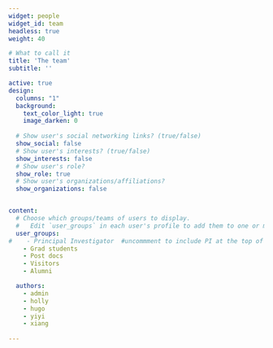 ```yaml
---
widget: people
widget_id: team
headless: true
weight: 40

# What to call it
title: 'The team'
subtitle: ''

active: true
design:
  columns: "1"
  background:
    text_color_light: true
    image_darken: 0
    
  # Show user's social networking links? (true/false)
  show_social: false
  # Show user's interests? (true/false)
  show_interests: false
  # Show user's role?
  show_role: true
  # Show user's organizations/affiliations?
  show_organizations: false


content:
  # Choose which groups/teams of users to display.
  #   Edit `user_groups` in each user's profile to add them to one or more of these groups.
  user_groups:
#    - Principal Investigator  #uncommment to include PI at the top of people
    - Grad students
    - Post docs
    - Visitors
    - Alumni

  authors:
    - admin
    - holly
    - hugo
    - yiyi
    - xiang
  
---
```

